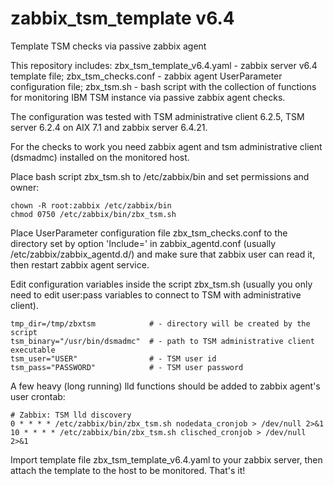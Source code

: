 # zabbix_tsm_template v6.4
Template TSM checks via passive zabbix agent

This repository includes:
zbx_tsm_template_v6.4.yaml - zabbix server v6.4 template file;
zbx_tsm_checks.conf - zabbix agent UserParameter configuration file;
zbx_tsm.sh - bash script with the collection of functions for monitoring IBM TSM instance via passive zabbix agent checks.

The configuration was tested with TSM administrative client 6.2.5, TSM server 6.2.4 on AIX 7.1 and zabbix server 6.4.21.

For the checks to work you need zabbix agent and tsm administrative client (dsmadmc) installed on the monitored host.

Place bash script zbx_tsm.sh to /etc/zabbix/bin and set permissions and owner:
```
chown -R root:zabbix /etc/zabbix/bin
chmod 0750 /etc/zabbix/bin/zbx_tsm.sh
```
Place UserParameter configuration file zbx_tsm_checks.conf to the directory set by option 'Include=' in zabbix_agentd.conf (usually /etc/zabbix/zabbix_agentd.d/) and make sure that zabbix user can read it, then restart zabbix agent service.

Edit configuration variables inside the script zbx_tsm.sh (usually you only need to edit user:pass variables to connect to TSM with administrative client).
```
tmp_dir=/tmp/zbxtsm            # - directory will be created by the script
tsm_binary="/usr/bin/dsmadmc"  # - path to TSM administrative client executable
tsm_user="USER"                # - TSM user id
tsm_pass="PASSWORD"            # - TSM user password
```

A few heavy (long running) lld functions should be added to zabbix agent's user crontab:
```
# Zabbix: TSM lld discovery
0 * * * * /etc/zabbix/bin/zbx_tsm.sh nodedata_cronjob > /dev/null 2>&1
10 * * * * /etc/zabbix/bin/zbx_tsm.sh clisched_cronjob > /dev/null 2>&1
```

Import template file zbx_tsm_template_v6.4.yaml to your zabbix server, then attach the template to the host to be monitored. That's it!
